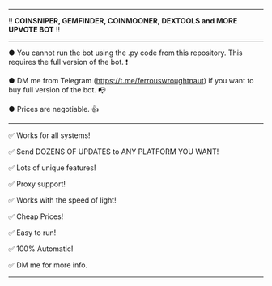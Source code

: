 ---------------------------------------------------------------------------------------------------------------

‼ **COINSNIPER, GEMFINDER, COINMOONER, DEXTOOLS and MORE UPVOTE BOT** ‼

---------------------------------------------------------------------------------------------------------------

● You cannot run the bot using the .py code from this repository. This requires the full version of the bot. ❗

● DM me from Telegram (https://t.me/ferrouswroughtnaut) if you want to buy full version of the bot. 📭

● Prices are negotiable. 👍

---------------------------------------------------------------------------------------------------------------

✅ Works for all systems!

✅ Send DOZENS OF UPDATES to ANY PLATFORM YOU WANT!

✅ Lots of unique features!

✅ Proxy support!

✅ Works with the speed of light!

✅ Cheap Prices!

✅ Easy to run!

✅ 100% Automatic!




✅ DM me for more info.

---------------------------------------------------------------------------------------------------------------
